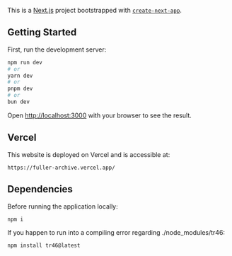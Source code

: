 This is a [Next.js](https://nextjs.org/) project bootstrapped with [`create-next-app`](https://github.com/vercel/next.js/tree/canary/packages/create-next-app).

## Getting Started

First, run the development server:

```bash
npm run dev
# or
yarn dev
# or
pnpm dev
# or
bun dev
```

Open [http://localhost:3000](http://localhost:3000) with your browser to see the result.

## Vercel

This website is deployed on Vercel and is accessible at:

```
https://fuller-archive.vercel.app/
```

## Dependencies

Before running the application locally:

```
npm i
```

If you happen to run into a compiling error regarding ./node_modules/tr46:

```
npm install tr46@latest
```